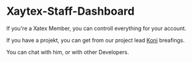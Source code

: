 # Xaytex-Staff-Dashboard

If you're a Xatex Member, you can controll everything for your account. 

If you have a projekt, you can get from our project lead [Koni](https://github.com/vKxni) breafings.

You can chat with him, or with other Developers.
